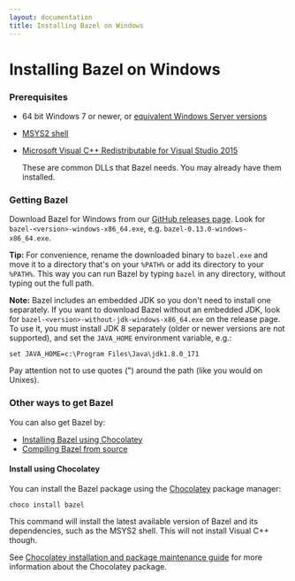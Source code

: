 ```yaml
---
layout: documentation
title: Installing Bazel on Windows
---
```


# <a name="windows"></a>Installing Bazel on Windows

### Prerequisites

*   64 bit Windows 7 or newer, or <a href="https://msdn.microsoft.com/en-us/library/windows/desktop/ms724832(v=vs.85).aspx">equivalent Windows Server versions</a>

*   [MSYS2 shell](https://msys2.github.io/)

*   [Microsoft Visual C++ Redistributable for Visual Studio 2015](https://www.microsoft.com/en-us/download/details.aspx?id=48145)

    These are common DLLs that Bazel needs. You may already have them installed.

### Getting Bazel

Download Bazel for Windows from our
[GitHub releases page](https://github.com/bazelbuild/bazel/releases).
Look for `bazel-<version>-windows-x86_64.exe`, e.g. `bazel-0.13.0-windows-x86_64.exe`.

**Tip:** For convenience, rename the downloaded binary to `bazel.exe` and move it to a directory
that's on your `%PATH%` or add its directory to your `%PATH%`. This way you can run Bazel by
typing `bazel` in any directory, without typing out the full path.

**Note:** Bazel includes an embedded JDK so you don't need to install one separately. If you want
to download Bazel without an embedded JDK, look for `bazel-<version>-without-jdk-windows-x86_64.exe`
on the release page. To use it, you must install JDK 8 separately (older or newer versions are not
supported), and set the `JAVA_HOME` environment variable, e.g.:

    set JAVA_HOME=c:\Program Files\Java\jdk1.8.0_171

Pay attention not to use quotes (") around the path (like you would on Unixes).

### Other ways to get Bazel

You can also get Bazel by:

*   [Installing Bazel using Chocolatey](#install-using-chocolatey)
*   [Compiling Bazel from source](install-compile-source.html)

#### Install using Chocolatey

You can install the Bazel package using the [Chocolatey](https://chocolatey.org)
package manager:

    choco install bazel

This command will install the latest available version of Bazel and
its dependencies, such as the MSYS2 shell. This will not install Visual C++
though.

See [Chocolatey installation and package maintenance
guide](https://bazel.build/windows-chocolatey-maintenance.html) for more
information about the Chocolatey package.
